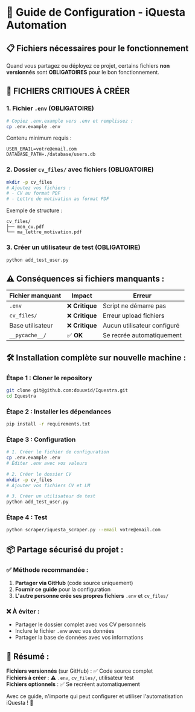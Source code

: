 # 🚀 Guide de Configuration - iQuesta Automation

## 📋 Fichiers nécessaires pour le fonctionnement

Quand vous partagez ou déployez ce projet, certains fichiers **non versionnés** sont **OBLIGATOIRES** pour le bon fonctionnement.

## 🔴 **FICHIERS CRITIQUES À CRÉER**

### 1. **Fichier `.env` (OBLIGATOIRE)**
```bash
# Copiez .env.example vers .env et remplissez :
cp .env.example .env
```

Contenu minimum requis :
```env
USER_EMAIL=votre@email.com
DATABASE_PATH=./database/users.db
```

### 2. **Dossier `cv_files/` avec fichiers (OBLIGATOIRE)**
```bash
mkdir -p cv_files
# Ajoutez vos fichiers :
# - CV au format PDF
# - Lettre de motivation au format PDF
```

Exemple de structure :
```
cv_files/
├── mon_cv.pdf
└── ma_lettre_motivation.pdf
```

### 3. **Créer un utilisateur de test (OBLIGATOIRE)**
```bash
python add_test_user.py
```

## ⚠️ **Conséquences si fichiers manquants :**

| Fichier manquant | Impact | Erreur |
|------------------|--------|---------|
| `.env` | ❌ **Critique** | Script ne démarre pas |
| `cv_files/` | ❌ **Critique** | Erreur upload fichiers |
| Base utilisateur | ❌ **Critique** | Aucun utilisateur configuré |
| `__pycache__/` | ✅ **OK** | Se recrée automatiquement |

## 🛠️ **Installation complète sur nouvelle machine :**

### Étape 1 : Cloner le repository
```bash
git clone git@github.com:douuvid/Iquestra.git
cd Iquestra
```

### Étape 2 : Installer les dépendances
```bash
pip install -r requirements.txt
```

### Étape 3 : Configuration
```bash
# 1. Créer le fichier de configuration
cp .env.example .env
# Éditer .env avec vos valeurs

# 2. Créer le dossier CV
mkdir -p cv_files
# Ajouter vos fichiers CV et LM

# 3. Créer un utilisateur de test
python add_test_user.py
```

### Étape 4 : Test
```bash
python scraper/iquesta_scraper.py --email votre@email.com
```

## 📦 **Partage sécurisé du projet :**

### ✅ **Méthode recommandée :**
1. **Partager via GitHub** (code source uniquement)
2. **Fournir ce guide** pour la configuration
3. **L'autre personne crée ses propres fichiers** `.env` et `cv_files/`

### ❌ **À éviter :**
- Partager le dossier complet avec vos CV personnels
- Inclure le fichier `.env` avec vos données
- Partager la base de données avec vos informations

## 🎯 **Résumé :**

**Fichiers versionnés** (sur GitHub) : ✅ Code source complet  
**Fichiers à créer** : ⚠️ `.env`, `cv_files/`, utilisateur test  
**Fichiers optionnels** : ✅ Se recréent automatiquement  

Avec ce guide, n'importe qui peut configurer et utiliser l'automatisation iQuesta ! 🚀
